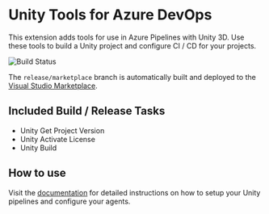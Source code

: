 # Unity Tools for Azure DevOps

This extension adds tools for use in Azure Pipelines with Unity 3D. Use these tools to build a Unity project and configure
CI / CD for your projects.

![Build Status](https://dev.azure.com/dinomite/Unity%20Tools%20for%20Azure%20DevOps/_apis/build/status/Unity%20Tools%20for%20Azure%20DevOps%20-%20CI?branchName=release/marketplace)

The `release/marketplace` branch is automatically built and deployed to the [Visual Studio Marketplace](https://marketplace.visualstudio.com/items?itemName=DinomiteStudios.64e90d50-a9c0-11e8-a356-d3eab7857116).

## Included Build / Release Tasks

- Unity Get Project Version
- Unity Activate License
- Unity Build

## How to use

Visit the [documentation](https://dinomite-studios.github.io/unity-azure-pipelines-tasks/) for detailed instructions on how to setup your Unity pipelines and configure your agents.
